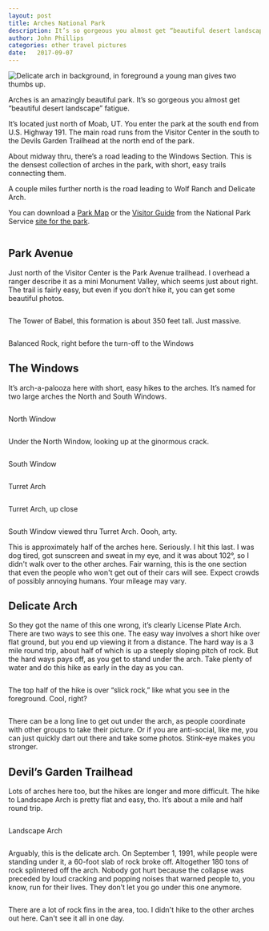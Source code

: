 ```yaml
---
layout: post
title: Arches National Park
description: It’s so gorgeous you almost get “beautiful desert landscape” fatigue.  
author: John Phillips
categories: other travel pictures
date:   2017-09-07
---
```



<div class="main wide">
	<img class="full-width" src="/img/arches-delicate-1-thumbs-up.jpg" alt="Delicate arch in background, in foreground a young man gives two thumbs up.">
</div>


Arches is an amazingly beautiful park. It’s so gorgeous you almost get “beautiful desert landscape” fatigue. 

It’s located just north of Moab, UT. You enter the park at the south end from U.S. Highway 191. The main road runs from the Visitor Center in the south to the Devils Garden Trailhead at the north end of the park.

About midway thru, there’s a road leading to the Windows Section. This is the densest collection of arches in the park, with short, easy trails connecting them.

A couple miles further north is the road leading to Wolf Ranch and Delicate Arch. 

You can download a [Park Map][1] or the [Visitor Guide][2] from the National Park Service [site for the park][3].

[1]: https://www.nps.gov/arch/planyourvisit/upload/ARCHmap.pdf

[2]: https://www.nps.gov/arch/planyourvisit/upload/ARCHnews2017_v2_web.pdf

[3]: https://www.nps.gov/arch/

<div class="">
<img class="full-width" src="/img/arches-park-ave-1.jpg" alt="">
</div>

## Park Avenue

Just north of the Visitor Center is the Park Avenue trailhead. I overhead a ranger describe it as a mini Monument Valley, which seems just about right. The trail is fairly easy, but even if you don’t hike it, you can get some beautiful photos.

<div class="margin-bottom">
	<img class="full-width" src="/img/arches-park-ave-2.jpg" alt="">
</div>

<div class="margin-bottom">
<img class="full-width" src="/img/arches-park-ave-3.jpg" alt="">
</div>

<div class="">
<img class="full-width" src="/img/arches-tower-of-babel.jpg" alt="">
</div>

<p class="caption">The Tower of Babel, this formation is about 350 feet tall. Just massive. </p>

<div class="">
<img class="full-width" src="/img/arches-balancing-rock.jpg" alt="">
</div>
<p class="caption">Balanced Rock, right before the turn-off to the Windows</p>

## The Windows

It’s arch-a-palooza here with short, easy hikes to the arches. It’s named for two large arches the North and South Windows. 

<div class="">
<img class="full-width" src="/img/arches-north-window.jpg" alt="">
</div>
<p class="caption">North Window</p>

<div class="">
<img class="full-width" src="/img/arches-under-north-window.jpg" alt="">
</div>
<p class="caption">Under the North Window, looking up at the ginormous crack.</p>

<div class="">
<img class="full-width" src="/img/arches-south-window.jpg" alt="">
</div>
<p class="caption">South Window</p>

<div class="">
<img class="full-width" src="/img/arches-turret-arch.jpg" alt="">
</div>
<p class="caption">Turret Arch</p>

<div class="">
<img class="full-width" src="/img/arches-turret-arch-close-up.jpg" alt="">
</div>
<p class="caption">Turret Arch, up close</p>

<div class="">
<img class="full-width" src="/img/arches-turret-arty.jpg" alt="">
</div>
<p class="caption">South Window viewed thru Turret Arch. Oooh, arty.</p>

This is approximately half of the arches here. Seriously. I hit this last. I was dog tired, got sunscreen and sweat in my eye, and it was about 102°, so I didn't walk over to the other arches. Fair warning, this is the one section that even the people who won't get out of their cars will see. Expect crowds of possibly annoying humans. Your mileage may vary. 	

## Delicate Arch

So they got the name of this one wrong, it’s clearly License Plate Arch. There are two ways to see this one. The easy way involves a short hike over flat ground, but you end up viewing it from a distance. The hard way is a 3 mile round trip, about half of which is up a steeply sloping pitch of rock. But the hard ways pays off, as you get to stand under the arch. Take plenty of water and do this hike as early in the day as you can.

<div class="margin-bottom">
<img class="full-width" src="/img/arches-delicate-1.jpg" alt="">
</div>

<div class="">
<img class="full-width" src="/img/arches-delicate-2.jpg" alt="">
</div>
<p class="caption">The top half of the hike is over “slick rock,” like what you see in the foreground. Cool, right?</p>

<div class="">
<img class="full-width" src="/img/arches-delicate-3.jpg" alt="">
</div>

There can be a long line to get out under the arch, as people coordinate with other groups to take their picture. Or if you are anti-social, like me, you can just quickly dart out there and take some photos. Stink-eye makes you stronger.


## Devil’s Garden Trailhead

Lots of arches here too, but the hikes are longer and more difficult. The hike to Landscape Arch is pretty flat and easy, tho. It’s about a mile and half round trip. 

<div class="">
<img class="full-width" src="/img/arches-landscape-1.jpg" alt="">
</div>
<p class="caption">Landscape Arch</p>

<div class="">
<img class="full-width" src="/img/arches-landscape-2.jpg" alt="">
</div>

Arguably, this is the delicate arch. On September 1, 1991, while people were standing under it, a 60-foot slab of rock broke off. Altogether 180 tons of rock splintered off the arch. Nobody got hurt because the collapse was preceded by loud cracking and popping noises that warned people to, you know, run for their lives. They don’t let you go under this one anymore.

<div class="">
<img class="full-width" src="/img/arches-rock-fin.jpg" alt="">
</div>

There are a lot of rock fins in the area, too. I didn't hike to the other arches out here. Can't see it all in one day.

